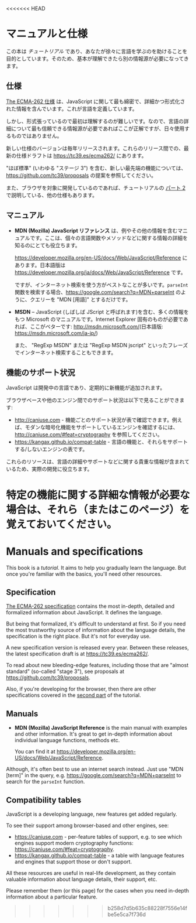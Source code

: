 
<<<<<<< HEAD
# マニュアルと仕様

この本は *チュートリアル* であり、あなたが徐々に言語を学ぶのを助けることを目的としています。そのため、基本が理解できたら別の情報源が必要になってきます。

## 仕様

[The ECMA-262 仕様](https://www.ecma-international.org/publications/standards/Ecma-262.htm) は、JavaScript に関して最も綿密で、詳細かつ形式化された情報を含んでいます。これが言語を定義しています。

しかし、形式張っているので最初は理解するのが難しいです。なので、言語の詳細について最も信頼できる情報源が必要であればここが正解ですが、日々使用するものではありません。

新しい仕様のバージョンは毎年リリースされます。これらのリリース間での、最新の仕様ドラフトは <https://tc39.es/ecma262/> にあります。

"ほぼ標準" (いわゆる "ステージ 3") を含む、新しい最先端の機能については、<https://github.com/tc39/proposals> の提案を参照してください。

また、ブラウザを対象に開発しているのであれば、チュートリアルの [パート 2](info:browser-environment) で説明している、他の仕様もあります。

## マニュアル

- **MDN (Mozilla) JavaScript リファレンス** は、例やその他の情報を含むマニュアルです。ここは、個々の言語関数やメソッドなどに関する情報の詳細を知るのにとても役立ちます。

    <https://developer.mozilla.org/en-US/docs/Web/JavaScript/Reference> にあります。日本語版は <https://developer.mozilla.org/ja/docs/Web/JavaScript/Reference> です。

    ですが、インターネット検索を使う方がベストなことが多いです。`parseInt` 関数を検索する場合、<https://google.com/search?q=MDN+parseInt> のように、クエリーを "MDN [用語]" とするだけです。

- **MSDN** – JavaScript (しばしば JScript と呼ばれます)を含む、多くの情報をもつ Microsoft のマニュアルです。Internet Explorer 固有のものが必要であれば、ここがベターです: <http://msdn.microsoft.com/>(日本語版: <https://msdn.microsoft.com/ja-jp/>)

    また、 "RegExp MSDN" または "RegExp MSDN jscript" といったフレーズでインターネット検索することもできます。

## 機能のサポート状況

JavaScript は開発中の言語であり、定期的に新機能が追加されます。

ブラウザベースや他のエンジン間でのサポート状況は以下で見ることができます:

- <http://caniuse.com> - 機能ごとのサポート状況が表で確認できます。例えば、モダンな暗号化機能をサポートしているエンジンを確認するには、<http://caniuse.com/#feat=cryptography> を参照してください。
- <https://kangax.github.io/compat-table> - 言語の機能と、それらをサポートする/しないエンジンの表です。

これらのリソースは、言語の詳細やサポートなどに関する貴重な情報が含まれているため、実際の開発に役立ちます。

特定の機能に関する詳細な情報が必要な場合は、それら（またはこのページ）を覚えておいてください。
=======
# Manuals and specifications

This book is a *tutorial*. It aims to help you gradually learn the language. But once you're familiar with the basics, you'll need other resources.

## Specification

[The ECMA-262 specification](https://www.ecma-international.org/publications/standards/Ecma-262.htm) contains the most in-depth, detailed and formalized information about JavaScript. It defines the language.

But being that formalized, it's difficult to understand at first. So if you need the most trustworthy source of information about the language details, the specification is the right place. But it's not for everyday use.

A new specification version is released every year. Between these releases, the latest specification draft is at <https://tc39.es/ecma262/>.

To read about new bleeding-edge features, including those that are "almost standard" (so-called "stage 3"), see proposals at <https://github.com/tc39/proposals>.

Also, if you're developing for the browser, then there are other specifications covered in the [second part](info:browser-environment) of the tutorial.

## Manuals

- **MDN (Mozilla) JavaScript Reference** is the main manual with examples and other information. It's great to get in-depth information about individual language functions, methods etc.

    You can find it at <https://developer.mozilla.org/en-US/docs/Web/JavaScript/Reference>.

Although, it's often best to use an internet search instead. Just use "MDN [term]" in the query, e.g. <https://google.com/search?q=MDN+parseInt> to search for the `parseInt` function.

## Compatibility tables

JavaScript is a developing language, new features get added regularly.

To see their support among browser-based and other engines, see:

- <https://caniuse.com> - per-feature tables of support, e.g. to see which engines support modern cryptography functions: <https://caniuse.com/#feat=cryptography>.
- <https://kangax.github.io/compat-table> - a table with language features and engines that support those or don't support.

All these resources are useful in real-life development, as they contain valuable information about language details, their support, etc.

Please remember them (or this page) for the cases when you need in-depth information about a particular feature.
>>>>>>> b258d7d5b635c88228f7556e14fbe5e5ca7f736d

